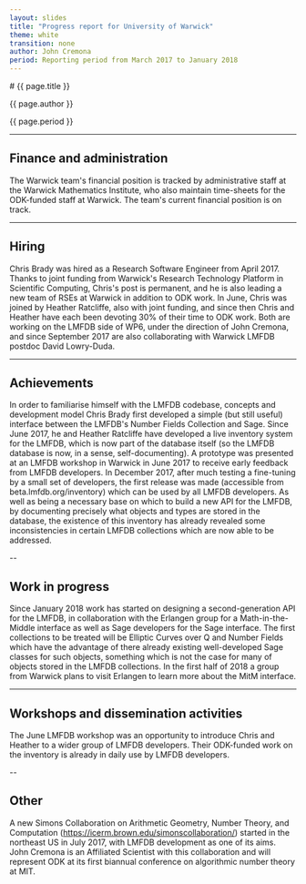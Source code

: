 ```yaml
---
layout: slides
title: "Progress report for University of Warwick"
theme: white
transition: none
author: John Cremona
period: Reporting period from March 2017 to January 2018
---
```


<section data-markdown data-separator="^---\n" data-separator-vertical="^--\n">
# {{ page.title }}

{{ page.author }}

{{ page.period }}

---

## Finance and administration

The Warwick team's financial position is tracked by administrative
staff at the Warwick Mathematics Institute, who also maintain
time-sheets for the ODK-funded staff at Warwick.  The team's current
financial position is on track.

---
## Hiring

Chris Brady was hired as a Research Software Engineer from April 2017.
Thanks to joint funding from Warwick's Research Technology Platform in
Scientific Computing, Chris's post is permanent, and he is also
leading a new team of RSEs at Warwick in addition to ODK work.  In
June, Chris was joined by Heather Ratcliffe, also with joint funding,
and since then Chris and Heather have each been devoting 30% of their
time to ODK work.  Both are working on the LMFDB side of WP6, under
the direction of John Cremona, and since September 2017 are also
collaborating with Warwick LMFDB postdoc David Lowry-Duda.

---
## Achievements

In order to familiarise himself with the LMFDB codebase, concepts and
development model Chris Brady first developed a simple (but still
useful) interface between the LMFDB's Number Fields Collection and
Sage.  Since June 2017, he and Heather Ratcliffe have developed a live
inventory system for the LMFDB, which is now part of the database
itself (so the LMFDB database is now, in a sense, self-documenting).
A prototype was presented at an LMFDB workshop in Warwick in June 2017
to receive early feedback from LMFDB developers.  In December 2017,
after much testing a fine-tuning by a small set of developers, the
first release was made (accessible from beta.lmfdb.org/inventory)
which can be used by all LMFDB developers.  As well as being a
necessary base on which to build a new API for the LMFDB, by
documenting precisely what objects and types are stored in the
database, the existence of this inventory has already revealed some
inconsistencies in certain LMFDB collections which are now able to be
addressed.

--
## Work in progress

Since January 2018 work has started on designing a second-generation
API for the LMFDB, in collaboration with the Erlangen group for a
Math-in-the-Middle interface as well as Sage developers for the Sage
interface.  The first collections to be treated will be Elliptic
Curves over Q and Number Fields which have the advantage of there
already existing well-developed Sage classes for such objects,
something which is not the case for many of objects stored in the
LMFDB collections.  In the first half of 2018 a group from Warwick
plans to visit Erlangen to learn more about the MitM interface.

---
## Workshops and dissemination activities

The June LMFDB workshop was an opportunity to introduce Chris and
Heather to a wider group of LMFDB developers.  Their ODK-funded work
on the inventory is already in daily use by LMFDB developers.

--
## Other

A new Simons Collaboration on Arithmetic Geometry, Number Theory, and
Computation (https://icerm.brown.edu/simonscollaboration/) started in
the northeast US in July 2017, with LMFDB development as one of its
aims.  John Cremona is an Affiliated Scientist with this collaboration
and will represent ODK at its first biannual conference on algorithmic
number theory at MIT.

</section>
